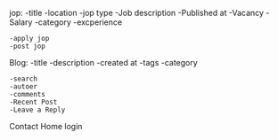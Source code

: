 jop:
    -title
    -location
    -jop type
    -Job description
    -Published at
    -Vacancy
    -Salary
    -category
    -excperience

    -apply jop
    -post jop

Blog:
    -title
    -description
    -created at
    -tags
    -category

    -search
    -autoer
    -comments
    -Recent Post
    -Leave a Reply

Contact
Home
login